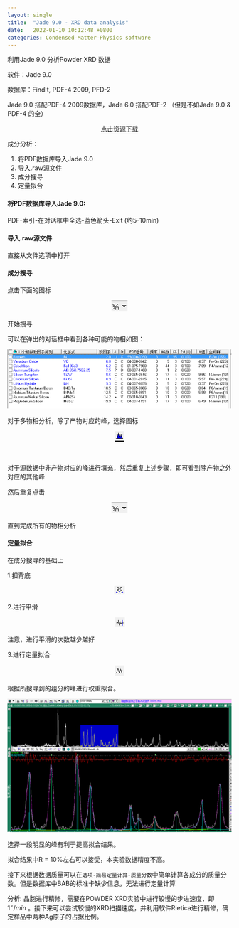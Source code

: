 ```yaml
---
layout: single
title:  "Jade 9.0 - XRD data analysis"
date:   2022-01-10 10:12:48 +0800
categories: Condensed-Matter-Physics software
---
```

利用Jade 9.0 分析Powder XRD 数据

软件：Jade 9.0

数据库：FindIt, PDF-4 2009, PFD-2

Jade 9.0 搭配PDF-4 2009数据库，Jade 6.0 搭配PDF-2 （但是不如Jade 9.0 & PDF-4 的全）

<div align = "center">
    <a href="https://pan.baidu.com/s/164Q67Uvb-wvIcDcPVgr4Aw?_at_=1641988453059#list/path=%2Fsharelink2756360611-570330541730246%2FXRD&parentPath=%2Fsharelink2756360611-570330541730246">
        点击资源下载
    </a>
</div>

成分分析：

1. 将PDF数据库导入Jade 9.0
2. 导入.raw源文件
3. 成分搜寻
4. 定量拟合

#### 将PDF数据库导入Jade 9.0:

PDF-索引-在对话框中全选-蓝色箭头-Exit (约5-10min)

#### 导入.raw源文件

直接从文件选项中打开

#### 成分搜寻

点击下面的图标

<div align='center'>
    <img src="/assets/images/2022-01-13-Jade 9.0 to access XRD data/2.png" alt="">
</div>

开始搜寻

可以在弹出的对话框中看到各种可能的物相如图：

<div align='center'>
    <img src="/assets/images/2022-01-13-Jade 9.0 to access XRD data/7.png" alt="">
</div>

对于多物相分析，除了产物对应的峰，选择图标

<div align='center'>
    <img src="/assets/images/2022-01-13-Jade 9.0 to access XRD data/1.png" alt="">
</div>

​    

对于源数据中非产物对应的峰进行填充，然后重复上述步骤，即可看到除产物之外对应的其他峰

然后重复点击

<div align='center'>
    <img src="/assets/images/2022-01-13-Jade 9.0 to access XRD data/2.png" alt="">
</div>

直到完成所有的物相分析

#### 定量拟合

在成分搜寻的基础上

1.扣背底

<div align='center'>
    <img src="/assets/images/2022-01-13-Jade 9.0 to access XRD data/3.png" alt="">
</div>

2.进行平滑

<div align='center'>
    <img src="/assets/images/2022-01-13-Jade 9.0 to access XRD data/4.png" alt="">
</div>

注意，进行平滑的次数越少越好

3.进行定量拟合

<div align='center'>
    <img src="/assets/images/2022-01-13-Jade 9.0 to access XRD data/5.png" alt="">
</div>

根据所搜寻到的组分的峰进行权重拟合。

<div align='center'>
    <img src="/assets/images/2022-01-13-Jade 9.0 to access XRD data/6.png" alt="">
</div>

选择一段明显的峰有利于提高拟合结果。

拟合结果中R = 10%左右可以接受，本实验数据精度不高。

接下来根据数据质量可以在``选项-简易定量计算-质量分数``中简单计算各成分的质量分数。但是数据库中BAB的标准卡缺少信息，无法进行定量计算





分析: 晶胞进行精修，需要在POWDER XRD实验中进行较慢的步进速度，即$1^{\circ}/min$ 。接下来可以尝试较慢的XRD扫描速度，并利用软件Rietica进行精修，确定样品中两种Ag原子的占据比例。